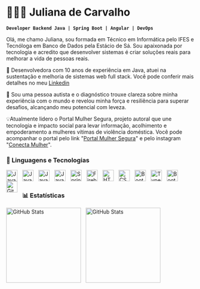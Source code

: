 # 👩🏻‍💻 Juliana de Carvalho

**`Developer Backend Java | Spring Boot | Angular | DevOps`**

Olá, me chamo Juliana, sou formada em Técnico em Informática pelo IFES e Tecnóloga em Banco de Dados pela Estácio de Sá.
Sou apaixonada por tecnologia e acredito que desenvolver sistemas é criar soluções reais para melhorar a vida de pessoas reais.

🎯 Desenvolvedora com 10 anos de experiência em Java, atuei na sustentação e melhoria de sistemas web full stack. Você pode conferir mais detalhes no meu [Linkedin](https://www.linkedin.com/in/juliana-de-carvalh0/)

🧩 Sou uma pessoa autista e o diagnóstico trouxe clareza sobre minha experiência com o mundo e revelou minha força e resiliência para superar desafios, alcançando meu potencial com leveza.

💡Atualmente lidero o Portal Mulher Segura, projeto autoral que une tecnologia e impacto social para levar informação, acolhimento e empoderamento a mulheres vítimas de violência doméstica. 
Você pode acompanhar o portal pelo link "[Portal Mulher Segura](https://portal-mulher-segura.web.app/)" e pelo instagram "[Conecta Mulher](https://www.instagram.com/dev.conectamulher/)".

### 🤖 Linguagens e Tecnologias
<img 
    align="left" 
    alt="Java"
    title="Java" 
    width="30px" 
    style="padding-right: 10px;" 
    src="https://cdn.jsdelivr.net/gh/devicons/devicon@latest/icons/java/java-original.svg"
/> 
<img 
    align="left" 
    alt="Java"
    title="Java" 
    width="30px" 
    style="padding-right: 10px;" 
    src="https://cdn.jsdelivr.net/gh/devicons/devicon@latest/icons/microsoftsqlserver/microsoftsqlserver-plain-wordmark.svg"
/> 
<img 
    align="left" 
    alt="Java"
    title="Java" 
    width="30px" 
    style="padding-right: 10px;" 
    src="https://cdn.jsdelivr.net/gh/devicons/devicon@latest/icons/docker/docker-original-wordmark.svg"
/> 
<img 
    align="left" 
    alt="Java"
    title="Java" 
    width="30px" 
    style="padding-right: 10px;" 
    src="https://cdn.jsdelivr.net/gh/devicons/devicon@latest/icons/nodejs/nodejs-plain-wordmark.svg"
/> 

          
<img 
    align="left" 
    alt="Spring"
    title="Spring" 
    width="30px"
    style="padding-right: 10px;" 
    src="https://cdn.jsdelivr.net/gh/devicons/devicon@latest/icons/spring/spring-original.svg"
/> 
<img 
    align="left" 
    alt="Firebase"
    title="Firebase" 
    width="30px" 
    style="padding-right: 10px;" 
    src="https://cdn.jsdelivr.net/gh/devicons/devicon@latest/icons/firebase/firebase-plain-wordmark.svg"
/> 
<img 
    align="left" 
    alt="HTML"
    title="HTML" 
    width="30px" 
    style="padding-right: 10px;" 
    src="https://cdn.jsdelivr.net/gh/devicons/devicon@latest/icons/html5/html5-original.svg" 
/> 
<img 
    align="left" 
    alt="CSS" 
    title="CSS"
    width="30px" 
    style="padding-right: 10px;" 
    src="https://cdn.jsdelivr.net/gh/devicons/devicon@latest/icons/css3/css3-original.svg" 
/> 
<img 
    align="left" 
    alt="Bootstrap"
    title="Bootstrap" 
    width="30px" 
    style="padding-right: 10px;" 
    src="https://cdn.jsdelivr.net/gh/devicons/devicon@latest/icons/angularjs/angularjs-original.svg"
/> 
<img 
    align="left" 
    alt="TypeScript"
    title="TypeScript" 
    width="30px" 
    style="padding-right: 10px;" 
    src="https://cdn.jsdelivr.net/gh/devicons/devicon@latest/icons/typescript/typescript-original.svg" 
/> 
<img 
    align="left" 
    alt="Bootstrap"
    title="Bootstrap" 
    width="30px" 
    style="padding-right: 10px;" 
    src="https://cdn.jsdelivr.net/gh/devicons/devicon@latest/icons/bootstrap/bootstrap-original.svg" 
/> 
<img 
    align="left" 
    alt="Git" 
    title="Git"
    width="30px" 
    style="padding-right: 10px;" 
    src="https://cdn.jsdelivr.net/gh/devicons/devicon@latest/icons/git/git-original.svg" 
/> 

<br>
<br>

### 📊 Estatísticas

<p>
  <img 
    align="left" 
    alt="GitHub Stats" 
    height="200" 
    style="padding-right: 10px;" 
    src="https://github-readme-stats.vercel.app/api?username=juhcarvalho&count_private=true&show_icons=true&theme=tokyonight&include_all_commits=true"
  />
<img 
      align="left" 
      alt="GitHub Stats" 
      height="200" 
      src="https://github-readme-stats.vercel.app/api/top-langs/?username=juhcarvalho&theme=tokyonight&layout=compact&custom_title=Tecnologias&langs_count=9" 
  />
</p>

 
